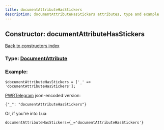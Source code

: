 ```yaml
---
title: documentAttributeHasStickers
description: documentAttributeHasStickers attributes, type and example
---
```

## Constructor: documentAttributeHasStickers  
[Back to constructors index](index.md)






### Type: [DocumentAttribute](../types/DocumentAttribute.md)


### Example:

```
$documentAttributeHasStickers = ['_' => 'documentAttributeHasStickers'];
```  

[PWRTelegram](https://pwrtelegram.xyz) json-encoded version:

```
{"_": "documentAttributeHasStickers"}
```


Or, if you're into Lua:  


```
documentAttributeHasStickers={_='documentAttributeHasStickers'}

```


